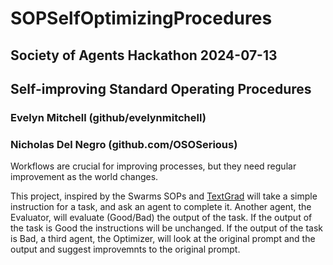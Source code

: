 # SOPSelfOptimizingProcedures

## Society of Agents Hackathon 2024-07-13
## Self-improving Standard Operating Procedures
### Evelyn Mitchell (github/evelynmitchell)
### Nicholas Del Negro (github.com/OSOSerious)

Workflows are crucial for improving processes, but they need regular improvement as the world changes.

This project, inspired by the Swarms SOPs and [TextGrad](https://arxiv.org/abs/2406.07496) will take a simple instruction for a task, and ask an agent to complete it. Another agent, the Evaluator, will evaluate (Good/Bad) the output of the task. If the output of the task is Good the instructions will be unchanged. If the output of the task is Bad, a third agent, the Optimizer, will look at the original prompt and the output and suggest improvemnts to the original prompt.
